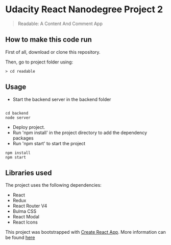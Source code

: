 # Udacity React Nanodegree Project 2
> Readable: A Content And Comment App

## How to make this code run

First of all, download or clone this repository.

Then, go to project folder using:

```
> cd readable
```

## Usage

- Start the backend server in the backend folder
```

cd backend
node server

```

- Deploy project.
- Run 'npm install' in the project directory to add the dependency packages
- Run 'npm start' to start the project
```
npm install
npm start

```

## Libraries used

The project uses the following dependencies:

* React
* Redux
* React Router V4
* Bulma CSS
* React Modal
* React Icons

This project was bootstrapped with [Create React App](https://github.com/facebookincubator/create-react-app). More information can be found [here](https://github.com/facebookincubator/create-react-app/blob/master/packages/react-scripts/template/README.md)